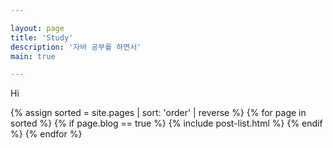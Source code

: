 ```yaml
---

layout: page
title: 'Study'
description: '자바 공부를 하면서'
main: true

---
```

<p> Hi </p>

{% assign sorted = site.pages | sort: 'order' | reverse %} {% for page in sorted %} {% if page.blog == true %} {% include post-list.html %} {% endif %} {% endfor %}
